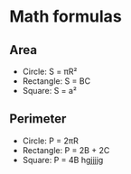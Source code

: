 # Math formulas
## Area
- Circle: S = πR²
- Rectangle: S = BC
- Square: S = a²

## Perimeter
- Circle: P = 2πR
- Rectangle: P = 2B + 2C
- Square: P = 4B
hgjjjjg